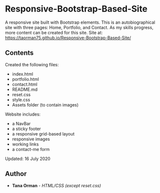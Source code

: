 # Responsive-Bootstrap-Based-Site
A responsive site built with Bootstrap elements. This is an autobiographical site with three pages: Home, Portfolio, and Contact. As my skills progress, more content can be created for this site. Site at: https://taorman75.github.io/Responsive-Bootstrap-Based-Site/

## Contents

Created the following files:
* index.html
* portfolio.html
* contact.html
* README.md
* reset.css
* style.css
* Assets folder (to contain images)

Website includes:
* a NavBar
* a sticky footer
* a responsive grid-based layout
* responsive images
* working links
* a contact-me form 

Updated: 16 July 2020

## Author

* **Tana Orman** - *HTML/CSS (except reset.css)*
